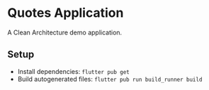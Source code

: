 # Quotes Application

A Clean Architecture demo application.

## Setup

* Install dependencies: `flutter pub get`
* Build autogenerated files: `flutter pub run build_runner build`
